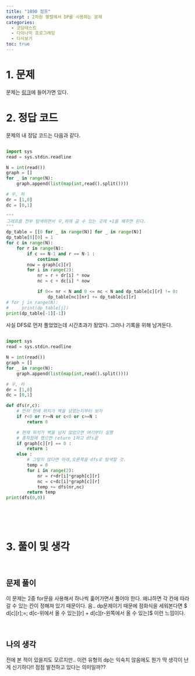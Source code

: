 ```yaml
---
title: "1890 점프"
excerpt : 2차원 행렬에서 DP를 사용하는 문제
categories:
  - 코딩테스트
  - 다이나믹 프로그래밍
  - 다시보기
toc: true
---
```

  
# 1. 문제
문제는 [링크](https://www.acmicpc.net/problem/1890)에 들어가면 있다.

# 2. 정답 코드

문제의 내 정답 코드는 다음과 같다.

```python

import sys
read = sys.stdin.readline

N = int(read())
graph = []
for _ in range(N):
    graph.append(list(map(int,read().split())))

# 우, 하
dr = [1,0]
dc = [0,1]

"""
그래프를 전부 탐색하면서 우,하에 갈 수 있는 곳에 +1을 해주면 된다.
"""
dp_table = [[0 for _ in range(N)] for _ in range(N)]
dp_table[0][0] = 1
for c in range(N):
    for r in range(N):
        if c == N-1 and r == N-1 :
            continue
        now = graph[c][r]
        for i in range(2):
            nr = r + dr[i] * now
            nc = c + dc[i] * now

            if 0<= nr < N and 0 <= nc < N and dp_table[c][r] != 0:
                dp_table[nc][nr] += dp_table[c][r]
# for j in range(N):
#     print(dp_table[j])
print(dp_table[-1][-1])

```

사실 DFS로 먼저 풀었었는데 시간초과가 됬었다. 그러나 기록을 위해 남겨둔다.

```python

import sys
read = sys.stdin.readline

N = int(read())
graph = []
for _ in range(N):
    graph.append(list(map(int,read().split())))

# 우, 하
dr = [1,0]
dc = [0,1]

def dfs(r,c):
    # 먼저 현재 위치가 벽을 넘었는지부터 보자
    if r<0 or r>=N or c<0 or c>=N :
        return 0

    # 현재 위치가 벽을 넘지 않았으면 여기부터 실행
    # 종착점에 했으면 return 1하고 dfs끝
    if graph[c][r] == 0 :
        return 1
    else :
        # 그렇지 않다면 아래,오른쪽을 dfs로 탐색할 것.
        temp = 0
        for i in range(2):
            nr = r+dr[i]*graph[c][r]
            nc = c+dc[i]*graph[c][r]
            temp += dfs(nr,nc)
        return temp
print(dfs(0,0))

```

<br/><br/><br/>

# 3. 풀이 및 생각

<br/>

## 문제 풀이

이 문제는 2중 for문을 사용해서 하나씩 훑어가면서 풀어야 한다. 왜냐하면 각 칸에 따라 갈 수 있는 칸이 정해져 있기 때문이다.
음.. dp문제이기 때문에 점화식을 세워본다면 $ d[c][r]\;=\; d[c-위에서 올 수 있는][r] + d[c][r-왼쪽에서 올 수 있는]$ 이런 느낌이다.

<br/> 

## 나의 생각

전에 본 적이 있을지도 모르지만.. 이런 유형의 dp는 익숙치 않음에도 뭔가 딱 생각이 난게 신기하다!! 점점 발전하고 있다는 의미일까??